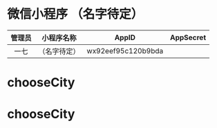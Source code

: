 # 微信小程序 （名字待定）

| 管理员 | 小程序名称 | AppID | AppSecret|
| :-----: | :-----: | :-----: | :-----: |
| 一七 | （名字待定） | wx92eef95c120b9bda |  |
# chooseCity
# chooseCity
